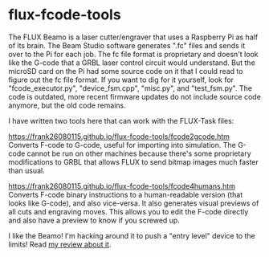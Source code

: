 # flux-fcode-tools

The FLUX Beamo is a laser cutter/engraver that uses a Raspberry Pi as half of its brain. The Beam Studio software generates ".fc" files and sends it over to the Pi for each job. The fc file format is proprietary and doesn't look like the G-code that a GRBL laser control circuit would understand. But the microSD card on the Pi had some source code on it that I could read to figure out the fc file format. If you want to dig for it yourself, look for "fcode_executor.py", "device_fsm.cpp", "misc.py", and "test_fsm.py". The code is outdated, more recent firmware updates do not include source code anymore, but the old code remains.

I have written two tools here that can work with the FLUX-Task files:

https://frank26080115.github.io/flux-fcode-tools/fcode2gcode.htm Converts F-code to G-code, useful for importing into simulation. The G-code cannot be run on other machines because there's some proprietary modifications to GRBL that allows FLUX to send bitmap images much faster than usual.

https://frank26080115.github.io/flux-fcode-tools/fcode4humans.htm Converts F-code binary instructions to a human-readable version (that looks like G-code), and also vice-versa. It also generates visual previews of all cuts and engraving moves. This allows you to edit the F-code directly and also have a preview to know if you screwed up.

I like the Beamo! I'm hacking around it to push a "entry level" device to the limits! Read [my review about it](https://eleccelerator.com/beamo-laser-cutter-review/).
